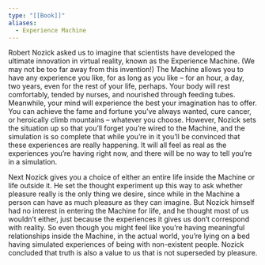 ```yaml
---
type: "[[Book]]"
aliases:
  - Experience Machine
---
```

Robert Nozick asked us to imagine that scientists have developed the ultimate innovation in virtual reality, known as the Experience Machine. (We may not be too far away from this invention!) The Machine allows you to have any experience you like, for as long as you like – for an hour, a day, two years, even for the rest of your life, perhaps. Your body will rest comfortably, tended by nurses, and nourished through feeding tubes. Meanwhile, your mind will experience the best your imagination has to offer. You can achieve the fame and fortune you’ve always wanted, cure cancer, or heroically climb mountains – whatever you choose. However, Nozick sets the situation up so that you’ll forget you’re wired to the Machine, and the simulation is so complete that while you’re in it you’ll be convinced that these experiences are really happening. It will all feel as real as the experiences you’re having right now, and there will be no way to tell you’re in a simulation.

Next Nozick gives you a choice of either an entire life inside the Machine or life outside it. He set the thought experiment up this way to ask whether pleasure really is the only thing we desire, since while in the Machine a person can have as much pleasure as they can imagine. But Nozick himself had no interest in entering the Machine for life, and he thought most of us wouldn’t either, just because the experiences it gives us don’t correspond with reality. So even though you might feel like you’re having meaningful relationships inside the Machine, in the actual world, you’re lying on a bed having simulated experiences of being with non-existent people. Nozick concluded that truth is also a value to us that is not superseded by pleasure.